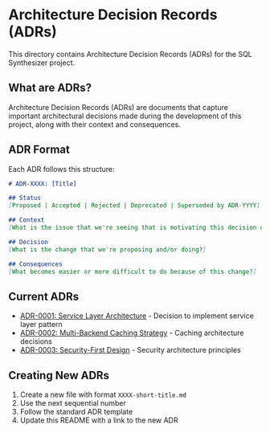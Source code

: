 # Architecture Decision Records (ADRs)

This directory contains Architecture Decision Records (ADRs) for the SQL Synthesizer project.

## What are ADRs?

Architecture Decision Records (ADRs) are documents that capture important architectural decisions made during the development of this project, along with their context and consequences.

## ADR Format

Each ADR follows this structure:

```markdown
# ADR-XXXX: [Title]

## Status
[Proposed | Accepted | Rejected | Deprecated | Superseded by ADR-YYYY]

## Context
[What is the issue that we're seeing that is motivating this decision or change?]

## Decision
[What is the change that we're proposing and/or doing?]

## Consequences
[What becomes easier or more difficult to do because of this change?]
```

## Current ADRs

- [ADR-0001: Service Layer Architecture](./0001-service-layer-architecture.md) - Decision to implement service layer pattern
- [ADR-0002: Multi-Backend Caching Strategy](./0002-multi-backend-caching-strategy.md) - Caching architecture decisions
- [ADR-0003: Security-First Design](./0003-security-first-design.md) - Security architecture principles

## Creating New ADRs

1. Create a new file with format `XXXX-short-title.md`
2. Use the next sequential number
3. Follow the standard ADR template
4. Update this README with a link to the new ADR